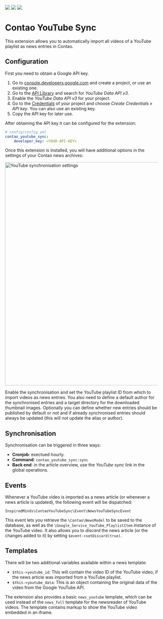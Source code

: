 [![](https://img.shields.io/maintenance/yes/2020.svg)](https://github.com/inspiredminds/contao-youtube-sync)
[![](https://img.shields.io/packagist/v/inspiredminds/contao-youtube-sync.svg)](https://packagist.org/packages/inspiredminds/contao-youtube-sync)
[![](https://img.shields.io/packagist/dt/inspiredminds/contao-youtube-sync.svg)](https://packagist.org/packages/inspiredminds/contao-youtube-sync)

Contao YouTube Sync
===================

This extension allows you to automatically import all videos of a YouTube playlist as news entries in Contao.

## Configuration

First you need to obtain a Google API key.

1. Go to [console.developers.google.com](https://console.developers.google.com/) and create a project, or use an existing one.
2. Go to the [API Library](https://console.developers.google.com/apis/library) and search for _YouTube Data API v3_.
3. Enable the _YouTube Data API v3_ for your project.
4. Go to the [Credentials](https://console.developers.google.com/apis/credentials) of your project and choose _Create Credentials_ » _API key_. You can also use an existing key.
5. Copy the API key for later use.

After obtaining the API key it can be configured for the extension:

```yaml
# config/config.yml
contao_youtube_sync:
    developer_key: <YOUR-API-KEY>
```

Once this extension is installed, you will have additional options in the settings of your Contao news archives:

<img src="https://raw.githubusercontent.com/inspiredminds/contao-youtube-sync/master/screenshot.png" width="735" alt="YouTube synchronisation settings">

Enable the synchronisation and set the YouTube playlist ID from which to import videos as news entries. You also need to define a default author for the synchronised entries and a target directory for the downloaded thumbnail images. Optionally you can define whether new entries should be published by default or not and if already synchronised entries should always be updated (this will not update the alias or author).

## Synchronisation

Synchronisation can be triggered in three ways:

* **Cronjob**: exectued hourly.
* **Command**: `contao_youtube_sync:sync`
* **Back end**: in the article overview, use the _YouTube sync_ link in the global operations.

## Events

Whenever a YouTube video is imported as a news article (or whenever a news article is updated), the following event will be dispatched:

```
InspiredMinds\ContaoYouTubeSync\Event\NewsYouTubeSyncEvent
```

This event lets you retrieve the `\Contao\NewsModel` to be saved to the database, as well as the `\Google_Service_YouTube_PlaylistItem` instance of the YouTube video. It also allows you to _discard_ the news article (or the changes added to it) by setting `$event->setDiscard(true)`.

## Templates

There will be two additional variables available within a news template:

* `$this->youtube_id`: This will contain the video ID of the YouTube video, if the news article was imported from a YouTube playlist.
* `$this->youtube_data`: This is an object containing the original data of the video from the Google YouTube API.

The extension also provides a basic `news_youtube` template, which can be used instead of the `news_full` template for the newsreader of YouTube videos. The template contains markup to show the YouTube video embedded in an iframe.
